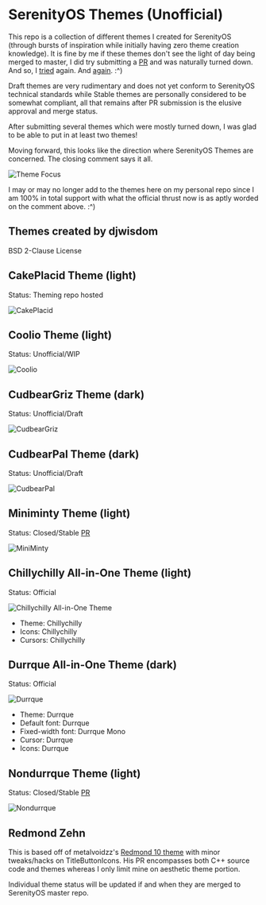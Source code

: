 # SerenityOS Themes (Unofficial)
This repo is a collection of different themes I created for SerenityOS (through bursts of inspiration while initially having zero theme creation knowledge). It is fine by me if these themes don't see the light of day being merged to master, I did try submitting a [PR](https://github.com/SerenityOS/serenity/pull/13188) and was naturally turned down. And so, I [tried](https://github.com/SerenityOS/serenity/pull/13255) again. And [again](https://github.com/SerenityOS/serenity/pull/13410).  :^)

Draft themes are very rudimentary and does not yet conform to SerenityOS technical standards while Stable themes are personally considered to be somewhat compliant, all that remains after PR submission is the elusive approval and merge status. 

After submitting several themes which were mostly turned down, I was glad to be able to put in at least two themes!

Moving forward, this looks like the direction where SerenityOS Themes are concerned. The closing comment says it all.

![Theme Focus](https://github.com/djwisdom/serenityos-themes/blob/main/snapshots/Theme_Focus.png)

I may or may no longer add to the themes here on my personal repo since I am 100% in total support with what the official thrust now is as aptly worded on the comment above. :^)

## Themes created by djwisdom 
BSD 2-Clause License

## CakePlacid Theme (light)
Status: Theming repo hosted

![CakePlacid](https://github.com/djwisdom/serenityos-themes/blob/main/snapshots/CakePlacid-latest.png)


## Coolio Theme (light)
Status: Unofficial/WIP

![Coolio](https://github.com/djwisdom/serenityos-themes/blob/main/snapshots/Coolio-latest.png)


## CudbearGriz Theme (dark)
Status: Unofficial/Draft

![CudbearGriz](https://github.com/djwisdom/serenityos-themes/blob/main/snapshots/CudbearGriz-latest.png)


## CudbearPal Theme (dark)
Status: Unofficial/Draft

![CudbearPal](https://github.com/djwisdom/serenityos-themes/blob/main/snapshots/CudbearPal.png)


## Miniminty Theme (light)
Status: Closed/Stable [PR](https://github.com/SerenityOS/serenity/pull/13410)

![MiniMinty](https://github.com/djwisdom/serenityos-themes/blob/main/snapshots/Theme_Miniminty-latest.png)


## Chillychilly All-in-One Theme (light)
Status: Official

![Chillychilly All-in-One Theme](https://raw.githubusercontent.com/djwisdom/digital-assets/main/theming/themes%2Ball-in-one/Chillychilly_Theme.png)

- Theme: Chillychilly
- Icons: Chillychilly
- Cursors: Chillychilly

## Durrque All-in-One Theme (dark)
Status: Official

![Durrque](Durrque_All_in_One.png)

- Theme: Durrque
- Default font: Durrque
- Fixed-width font: Durrque Mono
- Cursor: Durrque
- Icons: Durrque

## Nondurrque Theme (light)
Status: Closed/Stable [PR](https://github.com/SerenityOS/serenity/pull/13636)

![Nondurrque](https://github.com/djwisdom/serenityos-themes/blob/main/snapshots/Nondurrque_Theme.png)

## Redmond Zehn
This is based off of metalvoidzz's [Redmond 10 theme](https://github.com/serenityos/serenity/pull/14218)
 with minor tweaks/hacks on TitleButtonIcons. His PR encompasses both C++ source code and themes whereas
 I only limit mine on aesthetic theme portion.

Individual theme status will be updated if and when they are merged to SerenityOS master repo.
